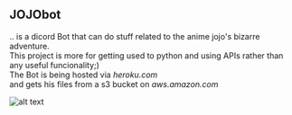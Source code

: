 ## JOJObot
.. is a dicord Bot that can do stuff related to the anime jojo's bizarre adventure.
<br/>This project is more for getting used to python and using APIs rather than any useful funcionality;)
<br/>The Bot is being hosted via *heroku.com*
<br/>and gets his files from a s3 bucket on *aws.amazon.com*

![alt text](https://chrisdiscordpybucket.s3.eu-central-1.amazonaws.com/Media/dio-brando-jojo-s-bizarre-adventure-all-star-battle-manga-jotaro-kujo-png-clip-art.png)
